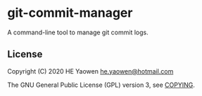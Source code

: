 # git-commit-manager

A command-line tool to manage git commit logs.

## License

Copyright (C) 2020 HE Yaowen <he.yaowen@hotmail.com>

The GNU General Public License (GPL) version 3, see [COPYING](./COPYING).
